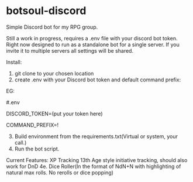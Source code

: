 # botsoul-discord
Simple Discord bot for my RPG group.

Still a work in progress, requires a .env file with your discord bot token.  Right now designed to run as a standalone bot for a single server.  If you invite it to multiple servers all settings will be shared.

Install:
1) git clone to your chosen location
2) create .env with your Discord bot token and default command prefix:

EG:
  
  #.env
  
  DISCORD_TOKEN=(put your token here)
  
  COMMAND_PREFIX=!

3) Build environment from the requirements.txt(Virtual or system, your call.)
4) Run the bot script.
  
  
Current Features:
XP Tracking
13th Age style initiative tracking, should also work for DnD 4e.
Dice Roller(In the format of NdN+N with highlighting of natural max rolls.  No rerolls or dice popping)

